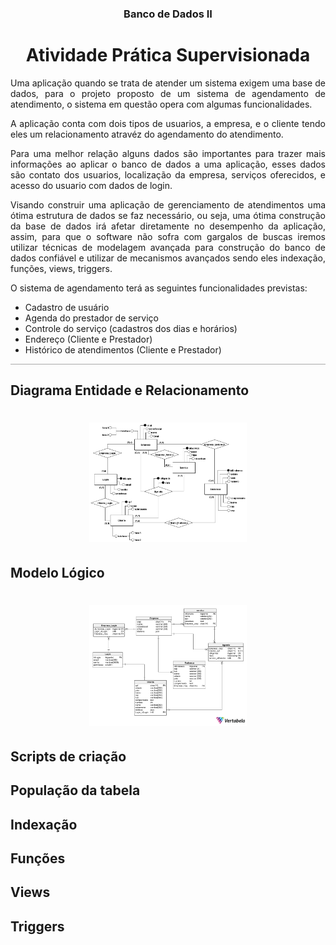 <div align="center">

### Banco de Dados II
# Atividade Prática Supervisionada 

</div>

<div style="margin-top:15px;text-align: justify;border-bottom:1px;
  border-bottom-style: solid;
  border-bottom-color: darkgrey;">
<p>
Uma aplicação quando se trata de atender um sistema exigem uma base de dados, para o projeto proposto de um sistema de agendamento de atendimento, o sistema em questão opera com algumas funcionalidades.

A aplicação conta com dois tipos de usuarios, a empresa, e o cliente tendo eles um relacionamento atravéz do agendamento do atendimento.

Para uma melhor relação alguns dados são importantes para trazer mais informações ao aplicar o banco de dados a uma aplicação, esses dados são contato dos usuarios, localização da empresa, serviços oferecidos, e acesso do usuario com dados de login.

Visando construir uma aplicação de gerenciamento de atendimentos uma ótima estrutura de dados se faz necessário, ou seja, uma ótima construção da base de dados irá afetar diretamente no desempenho da aplicação, assim, para que o software não sofra com gargalos de buscas iremos utilizar técnicas de modelagem avançada para construção do banco de dados confiável e utilizar de mecanismos avançados sendo eles indexação, funções, views, triggers.

O sistema de agendamento terá as seguintes funcionalidades previstas:
</p>

- Cadastro de usuário
- Agenda do prestador de serviço
- Controle do serviço (cadastros dos dias e horários)
- Endereço (Cliente e Prestador)
- Histórico de atendimentos (Cliente e Prestador)

</div>

<div >

## Diagrama Entidade e Relacionamento

<h1 align="center">
  <img alt="DER" title="DER" src=".github/Banco_Dados_II_DER-V4.png" width=50%/>
</h1>

</div>




<div >

## Modelo Lógico

<h1 align="center">
  <img alt="ModLogico" title="ModLogico" src=".github/Banco_Dados_Agendamento_Logico.png" width=50%/>
</h1>
</div>

<div >

## Scripts de criação

</div>

<div >

## População da tabela

</div>

<div >

## Indexação

</div>

<div>

## Funções

</div>

<div>

## Views

</div>

<div >

## Triggers

</div>
